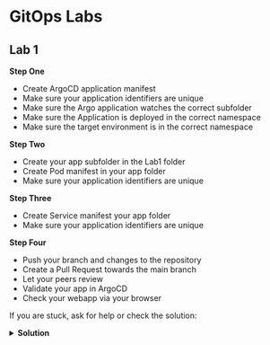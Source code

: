 # GitOps Labs

## Lab 1
**Step One**
- Create ArgoCD application manifest
- Make sure your application identifiers are unique
- Make sure the Argo application watches the correct subfolder
- Make sure the Application is deployed in the correct namespace
- Make sure the target environment is in the correct namespace

**Step Two**
- Create your app subfolder in the Lab1 folder
- Create Pod manifest in your app folder
- Make sure your application identifiers are unique

**Step Three**
- Create Service manifest your app folder
- Make sure your application identifiers are unique

**Step Four**
- Push your branch and changes to the repository
- Create a Pull Request towards the main branch
- Let your peers review
- Validate your app in ArgoCD
- Check your webapp via your browser

If you are stuck, ask for help or check the solution:
<details>
   <summary><b>Solution</b></summary>
        <a href="https://github.com/cinqict/gitops-workshop/blob/lab1-solution">Check Lab 1 Solution</a>
</details>
